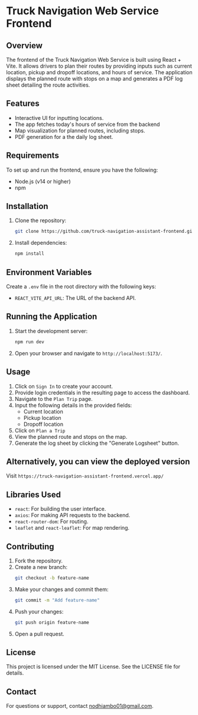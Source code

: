 # Truck Navigation Web Service Frontend

## Overview
The frontend of the Truck Navigation Web Service is built using React + Vite. It allows drivers to plan their routes by providing inputs such as current location, pickup and dropoff locations, and hours of service. The application displays the planned route with stops on a map and generates a PDF log sheet detailing the route activities.

## Features
- Interactive UI for inputting locations.
- The app fetches today's hours of service from the backend
- Map visualization for planned routes, including stops.
- PDF generation for a the daily log sheet.

## Requirements
To set up and run the frontend, ensure you have the following:

- Node.js (v14 or higher)
- npm

## Installation
1. Clone the repository:
   ```bash
   git clone https://github.com/truck-navigation-assistant-frontend.git
   ```
2. Install dependencies:
   ```bash
   npm install
   ```

## Environment Variables
Create a `.env` file in the root directory with the following keys:

- `REACT_VITE_API_URL`: The URL of the backend API.

## Running the Application
1. Start the development server:
   ```bash
   npm run dev
   ```
2. Open your browser and navigate to `http://localhost:5173/`.

## Usage
1. Click on `Sign In` to create your account.
2. Provide login credentials in the resulting page to access the dashboard.
3. Navigate to the `Plan Trip` page.
4. Input the following details in the provided fields:
   - Current location
   - Pickup location
   - Dropoff location
5. Click on `Plan a Trip`
6. View the planned route and stops on the map.
7. Generate the log sheet by clicking the "Generate Logsheet" button.

## Alternatively, you can view the deployed version
Visit `https://truck-navigation-assistant-frontend.vercel.app/`

## Libraries Used
- `react`: For building the user interface.
- `axios`: For making API requests to the backend.
- `react-router-dom`: For routing.
- `leaflet` and `react-leaflet`: For map rendering.

## Contributing
1. Fork the repository.
2. Create a new branch:
   ```bash
   git checkout -b feature-name
   ```
3. Make your changes and commit them:
   ```bash
   git commit -m "Add feature-name"
   ```
4. Push your changes:
   ```bash
   git push origin feature-name
   ```
5. Open a pull request.

## License
This project is licensed under the MIT License. See the LICENSE file for details.

## Contact
For questions or support, contact nodhiambo01@gmail.com.


